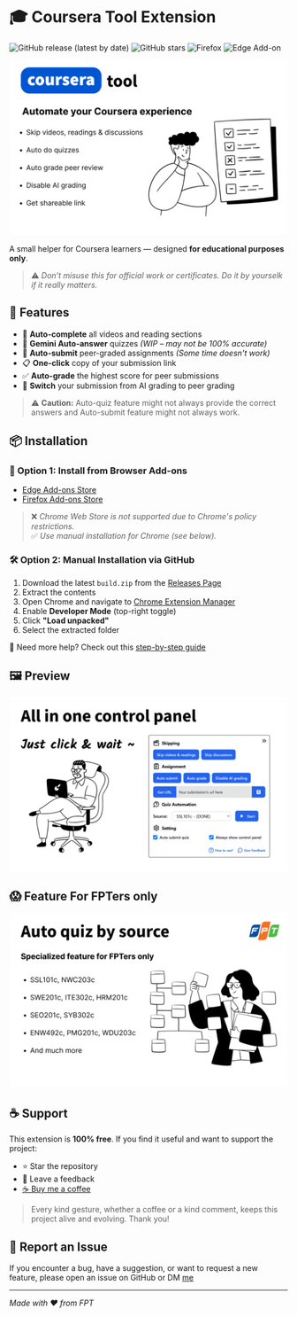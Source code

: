 # 🎓 Coursera Tool Extension

![GitHub release (latest by date)](https://img.shields.io/github/v/release/Pear104/coursera-tool?style=flat-square)
![GitHub stars](https://img.shields.io/github/stars/Pear104/coursera-tool?style=flat-square)
![Firefox](https://img.shields.io/amo/v/coursera-tool?label=Firefox%20Add-on&style=flat-square)
![Edge Add-on](https://img.shields.io/static/v1?label=Edge%20Add-on&message=Available&color=blue&style=flat-square)

![Coursera Toolkit Banner](./images/Screenshot1.png)

A small helper for Coursera learners — designed **for educational purposes only**.

> ⚠️ _Don’t misuse this for official work or certificates. Do it by yourselk if it really matters._

## 🚀 Features

- 📑 **Auto-complete** all videos and reading sections
- 💯 **Gemini Auto-answer** quizzes _(WIP – may not be 100% accurate)_
- 🧑 **Auto-submit** peer-graded assignments _(Some time doesn't work)_
- 📋 **One-click** copy of your submission link
- ✅ **Auto-grade** the highest score for peer submissions
- 🤖 **Switch** your submission from AI grading to peer grading

> ⚠️ **Caution:** Auto-quiz feature might not always provide the correct answers and Auto-submit feature might not always work.

## 📦 Installation

### 🧩 Option 1: Install from Browser Add-ons

- [Edge Add-ons Store](https://microsoftedge.microsoft.com/addons/detail/coursera-toolkit-helper/cpebdnelbbfbnjbdafkkcgbbgbdbhhgb)
- [Firefox Add-ons Store](https://addons.mozilla.org/en-GB/firefox/addon/coursera-tool/)

> ❌ _Chrome Web Store is not supported due to Chrome's policy restrictions._  
> ✅ _Use manual installation for Chrome (see below)._

### 🛠 Option 2: Manual Installation via GitHub

1. Download the latest `build.zip` from the [Releases Page](https://github.com/Pear104/coursera-tool/releases)
2. Extract the contents
3. Open Chrome and navigate to [Chrome Extension Manager](chrome://extensions/)
4. Enable **Developer Mode** (top-right toggle)
5. Click **"Load unpacked"**
6. Select the extracted folder

📘 Need more help? Check out this [step-by-step guide](https://ui.vision/howto/install-chrome-extension-from-file)

## 🖼 Preview

![Screenshot 2](./images/Screenshot2.png)

## 😱 Feature For FPTers only

![Screenshot 3](./images/Screenshot3.png)

## ☕ Support

This extension is **100% free**. If you find it useful and want to support the project:

- ⭐ Star the repository
- 💬 Leave a feedback
- [☕ Buy me a coffee](https://buymeacoffee.com/pear104)

> Every kind gesture, whether a coffee or a kind comment, keeps this project alive and evolving. Thank you!

## 🐞 Report an Issue

If you encounter a bug, have a suggestion, or want to request a new feature, please open an issue on GitHub or DM [me](https://www.facebook.com/profile.php?id=100074006097767)

---

_Made with ❤️ from FPT_
